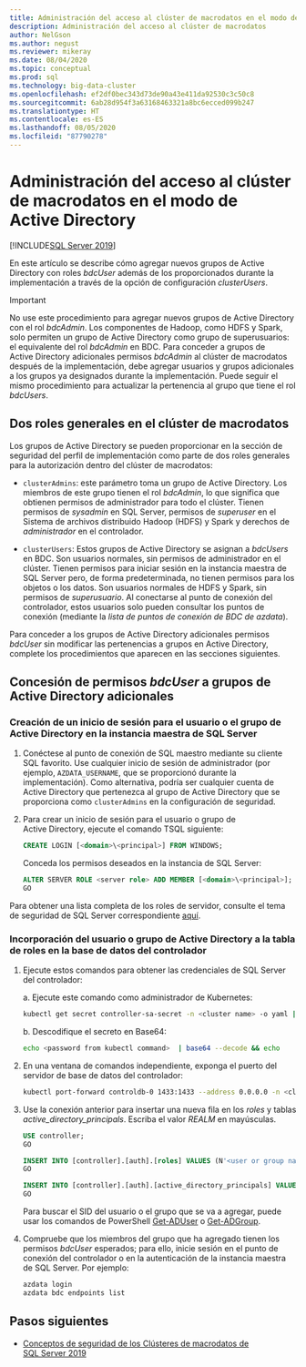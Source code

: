 ```yaml
---
title: Administración del acceso al clúster de macrodatos en el modo de Active Directory
description: Administración del acceso al clúster de macrodatos
author: NelGson
ms.author: negust
ms.reviewer: mikeray
ms.date: 08/04/2020
ms.topic: conceptual
ms.prod: sql
ms.technology: big-data-cluster
ms.openlocfilehash: ef2df0bec343d73de90a43e411da92530c3c50c8
ms.sourcegitcommit: 6ab28d954f3a63168463321a8bc6ecced099b247
ms.translationtype: HT
ms.contentlocale: es-ES
ms.lasthandoff: 08/05/2020
ms.locfileid: "87790278"
---
```

# <a name="manage-big-data-cluster-access-in-active-directory-mode"></a>Administración del acceso al clúster de macrodatos en el modo de Active Directory

[!INCLUDE[SQL Server 2019](../includes/applies-to-version/sqlserver2019.md)]

En este artículo se describe cómo agregar nuevos grupos de Active Directory con roles *bdcUser* además de los proporcionados durante la implementación a través de la opción de configuración *clusterUsers*.

>[!IMPORTANT]
>No use este procedimiento para agregar nuevos grupos de Active Directory con el rol *bdcAdmin*. Los componentes de Hadoop, como HDFS y Spark, solo permiten un grupo de Active Directory como grupo de superusuarios: el equivalente del rol *bdcAdmin* en BDC. Para conceder a grupos de Active Directory adicionales permisos *bdcAdmin* al clúster de macrodatos después de la implementación, debe agregar usuarios y grupos adicionales a los grupos ya designados durante la implementación. Puede seguir el mismo procedimiento para actualizar la pertenencia al grupo que tiene el rol *bdcUsers*.

## <a name="two-overarching-roles-in-the-big-data-cluster"></a>Dos roles generales en el clúster de macrodatos

Los grupos de Active Directory se pueden proporcionar en la sección de seguridad del perfil de implementación como parte de dos roles generales para la autorización dentro del clúster de macrodatos:

* `clusterAdmins`: este parámetro toma un grupo de Active Directory. Los miembros de este grupo tienen el rol *bdcAdmin*, lo que significa que obtienen permisos de administrador para todo el clúster. Tienen permisos de *sysadmin* en SQL Server, permisos de *superuser* en el Sistema de archivos distribuido Hadoop (HDFS) y Spark y derechos de *administrador* en el controlador.

* `clusterUsers`: Estos grupos de Active Directory se asignan a *bdcUsers* en BDC. Son usuarios normales, sin permisos de administrador en el clúster. Tienen permisos para iniciar sesión en la instancia maestra de SQL Server pero, de forma predeterminada, no tienen permisos para los objetos o los datos. Son usuarios normales de HDFS y Spark, sin permisos de *superusuario*. Al conectarse al punto de conexión del controlador, estos usuarios solo pueden consultar los puntos de conexión (mediante la *lista de puntos de conexión de BDC de azdata*).

Para conceder a los grupos de Active Directory adicionales permisos *bdcUser* sin modificar las pertenencias a grupos en Active Directory, complete los procedimientos que aparecen en las secciones siguientes.

## <a name="grant-bdcuser-permissions-to-additional-active-directory-groups"></a>Concesión de permisos *bdcUser* a grupos de Active Directory adicionales

### <a name="create-a-login-for-the-active-directory-user-or-group-in-the-sql-server-master-instance"></a>Creación de un inicio de sesión para el usuario o el grupo de Active Directory en la instancia maestra de SQL Server

1. Conéctese al punto de conexión de SQL maestro mediante su cliente SQL favorito. Use cualquier inicio de sesión de administrador (por ejemplo, `AZDATA_USERNAME`, que se proporcionó durante la implementación). Como alternativa, podría ser cualquier cuenta de Active Directory que pertenezca al grupo de Active Directory que se proporciona como `clusterAdmins` en la configuración de seguridad.

1. Para crear un inicio de sesión para el usuario o grupo de Active Directory, ejecute el comando TSQL siguiente:

   ```sql
   CREATE LOGIN [<domain>\<principal>] FROM WINDOWS;
   ```

   Conceda los permisos deseados en la instancia de SQL Server:

   ```sql
   ALTER SERVER ROLE <server role> ADD MEMBER [<domain>\<principal>];
   GO
   ```

Para obtener una lista completa de los roles de servidor, consulte el tema de seguridad de SQL Server correspondiente [aquí](../relational-databases/security/authentication-access/server-level-roles.md).

### <a name="add-the-active-directory-user-or-group-to-the-roles-table-in-the-controller-database"></a>Incorporación del usuario o grupo de Active Directory a la tabla de roles en la base de datos del controlador

1. Ejecute estos comandos para obtener las credenciales de SQL Server del controlador:

   a. Ejecute este comando como administrador de Kubernetes:

   ```bash
   kubectl get secret controller-sa-secret -n <cluster name> -o yaml | grep password
   ```

   b. Descodifique el secreto en Base64:

   ```bash
   echo <password from kubectl command>  | base64 --decode && echo
   ```

1. En una ventana de comandos independiente, exponga el puerto del servidor de base de datos del controlador:

   ```bash
   kubectl port-forward controldb-0 1433:1433 --address 0.0.0.0 -n <cluster name>
   ```

1. Use la conexión anterior para insertar una nueva fila en los *roles* y tablas *active_directory_principals*. Escriba el valor *REALM* en mayúsculas.

   ```sql
   USE controller;
   GO

   INSERT INTO [controller].[auth].[roles] VALUES (N'<user or group name>@<REALM>', 'bdcUser')
   GO

   INSERT INTO [controller].[auth].[active_directory_principals] VALUES (N'<user or group name>@<REALM>', N'<SID>')
   GO
   ```

   Para buscar el SID del usuario o el grupo que se va a agregar, puede usar los comandos de PowerShell [Get-ADUser](/powershell/module/addsadministration/get-aduser/) o  [Get-ADGroup](/powershell/module/addsadministration/get-adgroup/).

2. Compruebe que los miembros del grupo que ha agregado tienen los permisos *bdcUser* esperados; para ello, inicie sesión en el punto de conexión del controlador o en la autenticación de la instancia maestra de SQL Server. Por ejemplo:

   ```bash
   azdata login
   azdata bdc endpoints list
   ```

## <a name="next-steps"></a>Pasos siguientes

- [Conceptos de seguridad de los Clústeres de macrodatos de SQL Server 2019](concept-security.md)
